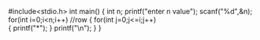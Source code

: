  #include<stdio.h>
int main()
{
    int n;
    printf("enter n value");
    scanf("%d",&n);
    for(int i=0;i<n;i++)          //row
    {
        for(int j=0;j<=i;j++)      
        {
        printf("*");
    }
    printf("\n");
    }
} 
